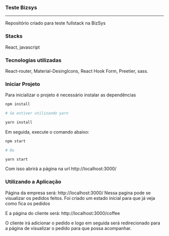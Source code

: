 
### Teste Bizsys
____________________________________

Repositório criado para teste fullstack na BizSys

### Stacks
React, javascript

### Tecnologias utilizadas
React-router, Material-DesingIcons, React Hook Form, Preetier, sass.

### Iniciar Projeto
Para inicializar o projeto é necessário instalar as dependências

```sh
npm install

# Se estiver utilizando yarn

yarn install
```

Em seguida, execute o comando abaixo:

```sh
npm start

# Ou

yarn start
```
Com isso abrirá a página na url http://localhost:3000/

### Utilizando a Aplicação
Página da empresa será:
http://localhost:3000/
Nessa pagina pode se visualizar os pedidos feitos.
Foi criado um estado inicial para que já veja como fica os pedidos

E a página do cliente será:
http://localhost:3000/coffee

O cliente irá adicionar o pedido e logo em seguida será redirecionado para a página de visualizar o pedido para que possa acompanhar.
